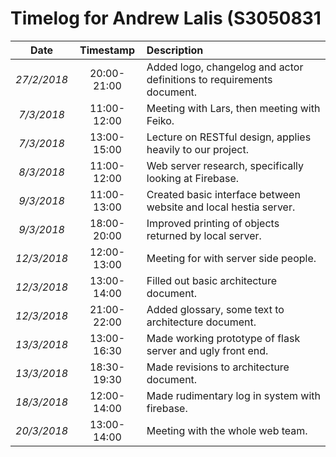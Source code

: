 # Timelog for Andrew Lalis (S3050831

| Date | Timestamp | Description |
| :---:        |       :---: | :--- |
| *27/2/2018* | 20:00-21:00 | Added logo, changelog and actor definitions to requirements document. |
| *7/3/2018* | 11:00-12:00 | Meeting with Lars, then meeting with Feiko. |
| *7/3/2018* | 13:00-15:00 | Lecture on RESTful design, applies heavily to our project. |
| *8/3/2018* | 11:00-12:00 | Web server research, specifically looking at Firebase. |
| *9/3/2018* | 11:00-13:00 | Created basic interface between website and local hestia server. |
| *9/3/2018* | 18:00-20:00 | Improved printing of objects returned by local server. |
| *12/3/2018* | 12:00-13:00 | Meeting for with server side people. |
| *12/3/2018* | 13:00-14:00 | Filled out basic architecture document. |
| *12/3/2018* | 21:00-22:00 | Added glossary, some text to architecture document. |
| *13/3/2018* | 13:00-16:30 | Made working prototype of flask server and ugly front end. |
| *13/3/2018* | 18:30-19:30 | Made revisions to architecture document. |
| *18/3/2018* | 12:00-14:00 | Made rudimentary log in system with firebase. |
| *20/3/2018* | 13:00-14:00 | Meeting with the whole web team. |